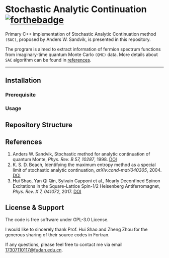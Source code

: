 # Stochastic Analytic Continuation [![forthebadge](https://forthebadge.com/images/badges/works-on-my-machine.svg)](https://forthebadge.com)


Primary C++ implementation of Stochastic Analytic Continuation method `(SAC)`,
proposed by Anders W. Sandvik, is presented in this repository. 

The program is aimed to extract information of fermion spectrum functions from imaginary-time quantum Monte Carlo `(QMC)` data. 
More details about `SAC` algorithm can be found in [references](#references). 

---

## Installation ##

### Prerequisite ###

### Usage ###


## Repository Structure ##


## References ##
<span id="reference"></span>

1. Anders W. Sandvik, 
   Stochastic method for analytic continuation of quantum Monte, 
   *Phys. Rev. B 57, 10287*, 1998. [DOI](https://doi.org/10.1103/PhysRevB.57.10287)
2. K. S. D. Beach, 
   Identifying the maximum entropy method as a special limit of stochastic analytic continuation,
   *arXiv:cond-mat/040305*, 2004. [DOI](http://arxiv.org/abs/cond-mat/0403055)  
3. Hui Shao, Yan Qi Qin, Sylvain Capponi et al.,
   Nearly Deconfined Spinon Excitations in the Square-Lattice Spin-1/2 Heisenberg Antiferromagnet,
   *Phys. Rev. X 7, 041072*, 2017. [DOI](https://link.aps.org/doi/10.1103/PhysRevX.7.041072)


## License & Support ##

The code is free software under GPL-3.0 License.

I would like to sincerely thank Prof. Hui Shao and Zheng Zhou for the generous sharing of their source codes in Fortran.

If any questions, please feel free to contact me via email 17307110117@fudan.edu.cn.